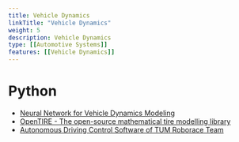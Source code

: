 ```yaml
---
title: Vehicle Dynamics
linkTitle: "Vehicle Dynamics"
weight: 5
description: Vehicle Dynamics
type: [[Automotive Systems]]
features: [[Vehicle Dynamics]]
---
```


# Python

* [Neural Network for Vehicle Dynamics Modeling](https://github.com/TUMFTM/NeuralNetwork_for_VehicleDynamicsModeling)
* [OpenTIRE - The open-source mathematical tire modelling library](https://github.com/OpenTire/OpenTirePython)
* [Autonomous Driving Control Software of TUM Roborace Team](https://github.com/TUMFTM/mod_vehicle_dynamics_control)